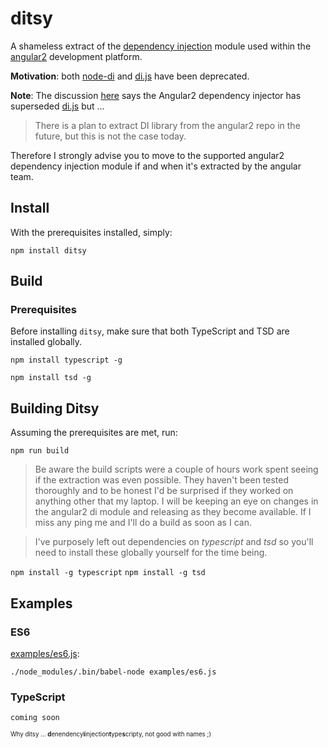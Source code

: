 # ditsy

A shameless extract of the [dependency injection](https://github.com/angular/angular/tree/master/modules/angular2/src/core/di) module used within the [angular2](https://angular.io/) development platform.

**Motivation**: both [node-di](https://github.com/vojtajina/node-di) and [di.js](https://github.com/angular/di.js) have been deprecated.

**Note**: The discussion [here](https://github.com/angular/di.js/issues/108) says the Angular2 dependency injector has superseded [di.js](https://github.com/angular/di.js) but ...

> There is a plan to extract DI library from the angular2 repo in the future, but this is not the case today.

Therefore I strongly advise you to move to the supported angular2 dependency injection module if and when it's extracted by the angular team.

## Install

With the prerequisites installed, simply:

`npm install ditsy`

## Build

### Prerequisites

Before installing `ditsy`, make sure that both TypeScript and TSD are installed globally.

`npm install typescript -g`

`npm install tsd -g`

## Building Ditsy

Assuming the prerequisites are met, run:

`npm run build`

> Be aware the build scripts were a couple of hours work spent seeing if the extraction was even possible. They haven't been tested thoroughly and to be honest I'd be surprised if they worked on anything other that my laptop. I will be keeping an eye on changes in the angular2 di module and releasing as they become available. If I miss any ping me and I'll do a build as soon as I can.

> I've purposely left out dependencies on *typescript* and *tsd* so you'll need to install these globally yourself for the time being.

`npm install -g typescript`
`npm install -g tsd`

## Examples


### ES6

[examples/es6.js](examples/es6.js):

`./node_modules/.bin/babel-node examples/es6.js`

### TypeScript

`coming soon`

<sub><sup>Why ditsy ... **d**enendency**i**injection**t**ype**s**cripty, not good with names ;)</sup></sub>
